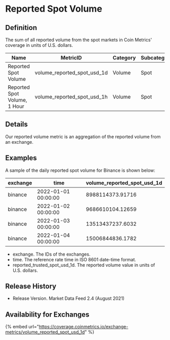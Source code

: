# Reported Spot Volume

## Definition

The sum of all reported volume from the spot markets in Coin Metrics' coverage in units of U.S. dollars.

| Name                         | MetricID                        | Category | Subcategory | Type | Unit | Interval |
| ---------------------------- | ------------------------------- | -------- | ----------- | ---- | ---- | -------- |
| Reported Spot Volume         | volume\_reported\_spot\_usd\_1d | Volume   | Spot        | Sum  | USD  | 1d       |
| Reported Spot Volume, 1 Hour | volume\_reported\_spot\_usd\_1h | Volume   | Spot        | Sum  | USD  | 1h       |

## Details

Our reported volume metric is an aggregation of the reported volume from an exchange.

## Examples

A sample of the daily reported spot volume for Binance is shown below:

| exchange | time                | volume\_reported\_spot\_usd\_1d |
| -------- | ------------------- | ------------------------------- |
| binance  | 2022-01-01 00:00:00 | 8988114373.91716                |
| binance  | 2022-01-02 00:00:00 | 9686610104.12659                |
| binance  | 2022-01-03 00:00:00 | 13513437237.6032                |
| binance  | 2022-01-04 00:00:00 | 15006844836.1782                |

* exchange. The IDs of the exchanges.
* time. The reference rate time in ISO 8601 date-time format.
* reported\_trusted\_spot\_usd\_1d. The reported volume value in units of U.S. dollars.

## Release History

* Release Version. Market Data Feed 2.4 (August 2021)&#x20;

## Availability for Exchanges

{% embed url="https://coverage.coinmetrics.io/exchange-metrics/volume_reported_spot_usd_1d" %}
